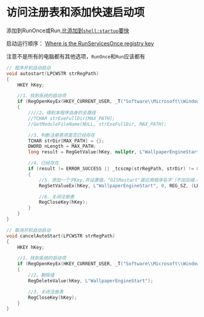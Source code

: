 # 访问注册表和添加快速启动项

添加到RunOnce或Run,比[添加到`shell:startup`要快](创建快捷方式和到快速启动项菜单.md)

启动运行顺序：
[Where is the RunServicesOnce registry key](https://superuser.com/questions/1032828/where-is-the-runservicesonce-registry-key)

注意不是所有的电脑都有其他选项，`RunOnce`和`Run`应该都有

```cpp
// 程序开机自动启动
void autostart(LPCWSTR strRegPath)
{
	HKEY hKey;

	//1、找到系统的启动项  
	if (RegOpenKeyEx(HKEY_CURRENT_USER, _T("Software\\Microsoft\\Windows\\CurrentVersion\\RunOnce"), 0, KEY_ALL_ACCESS, &hKey) == ERROR_SUCCESS) ///打开启动项       
	{
		////2、得到本程序自身的全路径
		//TCHAR strExeFullDir[MAX_PATH];
		//GetModuleFileName(NULL, strExeFullDir, MAX_PATH);

		//3、判断注册表项是否已经存在
		TCHAR strDir[MAX_PATH] = {};
		DWORD nLength = MAX_PATH;
		long result = RegGetValue(hKey, nullptr, L"WallpaperEngineStart", RRF_RT_REG_SZ, 0, strDir, &nLength);

		//4、已经存在
		if (result != ERROR_SUCCESS || _tcscmp(strRegPath, strDir) != 0)
		{
			//5、添加一个子Key,并设置值，"GISRestart"是应用程序名字（不加后缀.exe） 
			RegSetValueEx(hKey, L"WallpaperEngineStart", 0, REG_SZ, (LPBYTE)strRegPath, (lstrlen(strRegPath) + 1) * sizeof(TCHAR));

			//6、关闭注册表
			RegCloseKey(hKey);
		}
	}
}

// 取消开机自动启动
void cancelAutoStart(LPCWSTR strRegPath)
{
	HKEY hKey;

	//1、找到系统的启动项  
	if (RegOpenKeyEx(HKEY_CURRENT_USER, _T("Software\\Microsoft\\Windows\\CurrentVersion\\RunOnce"), 0, KEY_ALL_ACCESS, &hKey) == ERROR_SUCCESS)
	{
		//2、删除值
		RegDeleteValue(hKey, L"WallpaperEngineStart");

		//3、关闭注册表
		RegCloseKey(hKey);
	}
}
```
